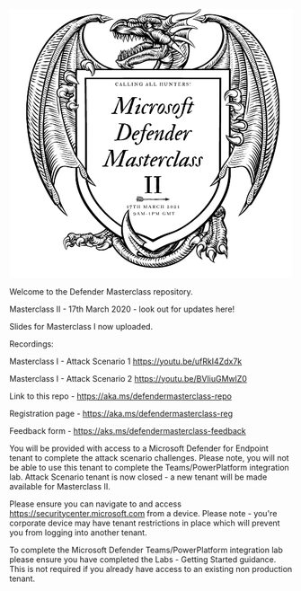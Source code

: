 ![image](Title2.png)

Welcome to the Defender Masterclass repository. 

Masterclass II - 17th March 2020 - look out for updates here! 

Slides for Masterclass I now uploaded.

Recordings:

Masterclass I - Attack Scenario 1 https://youtu.be/ufRkI4Zdx7k

Masterclass I - Attack Scenario 2 https://youtu.be/BVIiuGMwlZ0


Link to this repo - https://aka.ms/defendermasterclass-repo

Registration page - https://aka.ms/defendermasterclass-reg

Feedback form - https://aks.ms/defendermasterclass-feedback

You will be provided with access to a Microsoft Defender for Endpoint tenant to complete the attack scenario challenges. Please note, you will not be able to use this tenant to complete the Teams/PowerPlatform integration lab. Attack Scenario tenant is now closed - a new tenant will be made available for Masterclass II. 

Please ensure you can navigate to and access https://securitycenter.microsoft.com from a device. Please note - you're corporate device may have tenant restrictions in place which will prevent you from logging into another tenant. 

To complete the Microsoft Defender Teams/PowerPlatform integration lab please ensure you have completed the Labs - Getting Started guidance. This is not required if you already have access to an existing non production tenant. 




